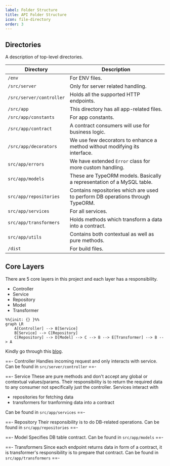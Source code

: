 ```yaml
---
label: Folder Structure
title: API Folder Structure
icon: file-directory
order: 3
---
```


## Directories
A description of top-level directories.

Directory | Description
--- | ---
`/env` | For ENV files.
`/src/server` | Only for server related handling.
`/src/server/controller` | Holds all the supported HTTP endpoints.
`/src/app` | This directory has all app-related files. 
`/src/app/constants` | For app constants.
`/src/app/contract` | A contract consumers will use for business logic.
`/src/app/decorators` | We use few decorators to enhance a method without modifying its interface.
`src/app/errors` | We have extended `Error` class for more custom handling.
`src/app/models` | These are TypeORM models. Basically a representation of a MySQL table.
`src/app/repositories` | Contains repositories which are used to perform DB operations through TypeORM.
`src/app/services` | For all services.
`src/app/transformers` | Holds methods which transform a data into a contract.
`src/app/utils` | Contains both contextual as well as pure methods.
`/dist` | For build files.

## Core Layers
There are 5 core layers in this project and each layer has a responsibility.
- Controller
- Service
- Repository
- Model
- Transformer

```mermaid
%%{init: {} }%%
graph LR
    A[Controller] --> B[Service]
    B[Service] --> C[Repository]
    C[Repository] --> D[Model] --> C --> B --> E[Transformer] --> B --> A
```

Kindly go through this [blog](https://softwareontheroad.com/ideal-nodejs-project-structure/).

==- Controller
Handles incoming request and only interacts with service. 
Can be found in `src/server/controller`
==-

==- Service
These are pure methods and don't accept any global or contextual values/params. Their responsibility is to return the required data to any consumer not specifically just the controller. Services interact with 
- repositories for fetching data
- transformers for tranforming data into a contract

Can be found in `src/app/services`
==-

==- Repository
Their responsibility is to do DB-related operations.
Can be found in `src/app/repositories`
==-

==- Model
Specifies DB table contract.
Can be found in `src/app/models`
==-

==- Transformers
Since each endpoint returns data in form of a contract, it is transformer's responsibility is to prepare that contract.
Can be found in `src/app/transformers`
==-
